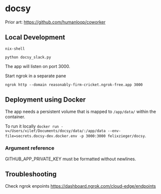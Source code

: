 # docsy

Prior art:
https://github.com/humanloop/coworker

## Local Development

```
nix-shell

python docsy_slack.py
```

The app will listen on port 3000.

Start ngrok in a separate pane

```
ngrok http --domain reasonably-firm-cricket.ngrok-free.app 3000
```

## Deployment using Docker

The app needs a persistent volume that is mapped to `/app/data/` within the container.

To run it locally `docker run -v=/Users/xilef/Documents/docsy/data/:/app/data --env-file=secrets.docsy-dev.docker.env -p 3000:3000 felixzieger/docsy`.

### Argument reference

GITHUB_APP_PRIVATE_KEY must be formatted without newlines.

## Troubleshooting

Check ngrok enpoints https://dashboard.ngrok.com/cloud-edge/endpoints
